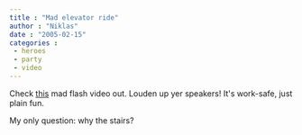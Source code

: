 ```yaml
---
title : "Mad elevator ride"
author : "Niklas"
date : "2005-02-15"
categories : 
 - heroes
 - party
 - video
---
```


Check [this](http://www.chilloutzone.de/files/05010702.html) mad flash video out. Louden up yer speakers! It's work-safe, just plain fun.

My only question: why the stairs?

